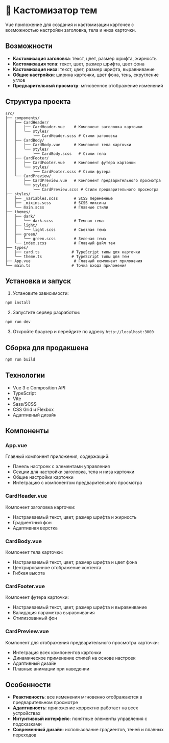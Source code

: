 # 🎨 Кастомизатор тем

Vue приложение для создания и кастомизации карточек с возможностью настройки заголовка, тела и низа карточки.

## Возможности

- **Кастомизация заголовка**: текст, цвет, размер шрифта, жирность
- **Кастомизация тела**: текст, цвет, размер шрифта, цвет фона
- **Кастомизация низа**: текст, цвет, размер шрифта, выравнивание
- **Общие настройки**: ширина карточки, цвет фона, тень, скругление углов
- **Предварительный просмотр**: мгновенное отображение изменений

## Структура проекта

```
src/
├── components/
│   ├── CardHeader/
│   │   ├── CardHeader.vue    # Компонент заголовка карточки
│   │   └── styles/
│   │       └── CardHeader.scss # Стили заголовка
│   ├── CardBody/
│   │   ├── CardBody.vue      # Компонент тела карточки
│   │   └── styles/
│   │       └── CardBody.scss   # Стили тела
│   ├── CardFooter/
│   │   ├── CardFooter.vue    # Компонент футера карточки
│   │   └── styles/
│   │       └── CardFooter.scss # Стили футера
│   └── CardPreview/
│       ├── CardPreview.vue   # Компонент предварительного просмотра
│       └── styles/
│           └── CardPreview.scss # Стили предварительного просмотра
├── styles/
│   ├── _variables.scss       # SCSS переменные
│   ├── _mixins.scss          # SCSS миксины
│   └── main.scss             # Главные стили
├── themes/
│   ├── dark/
│   │   └── dark.scss         # Темная тема
│   ├── light/
│   │   └── light.scss        # Светлая тема
│   ├── green/
│   │   └── green.scss        # Зеленая тема
│   └── index.scss            # Главный файл тем
├── types/
│   ├── card.ts              # TypeScript типы для карточки
│   └── theme.ts             # TypeScript типы для тем
├── App.vue                   # Главный компонент приложения
└── main.ts                  # Точка входа приложения
```

## Установка и запуск

1. Установите зависимости:
```bash
npm install
```

2. Запустите сервер разработки:
```bash
npm run dev
```

3. Откройте браузер и перейдите по адресу `http://localhost:3000`

## Сборка для продакшена

```bash
npm run build
```

## Технологии

- Vue 3 с Composition API
- TypeScript
- Vite
- Sass/SCSS
- CSS Grid и Flexbox
- Адаптивный дизайн

## Компоненты

### App.vue
Главный компонент приложения, содержащий:
- Панель настроек с элементами управления
- Секции для настройки заголовка, тела и низа карточки
- Общие настройки карточки
- Интеграцию с компонентом предварительного просмотра

### CardHeader.vue
Компонент заголовка карточки:
- Настраиваемый текст, цвет, размер шрифта и жирность
- Градиентный фон
- Адаптивная верстка

### CardBody.vue
Компонент тела карточки:
- Настраиваемый текст, цвет, размер шрифта и цвет фона
- Центрированное отображение контента
- Гибкая высота

### CardFooter.vue
Компонент футера карточки:
- Настраиваемый текст, цвет, размер шрифта и выравнивание
- Валидация параметра выравнивания
- Стилизованный фон

### CardPreview.vue
Компонент для отображения предварительного просмотра карточки:
- Интеграция всех компонентов карточки
- Динамическое применение стилей на основе настроек
- Адаптивный дизайн
- Плавные анимации при наведении

## Особенности

- **Реактивность**: все изменения мгновенно отображаются в предварительном просмотре
- **Адаптивность**: приложение корректно работает на всех устройствах
- **Интуитивный интерфейс**: понятные элементы управления с подсказками
- **Современный дизайн**: использование градиентов, теней и плавных переходов

